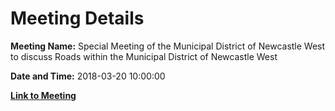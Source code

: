 # Meeting Details

**Meeting Name:** Special Meeting of the Municipal District of Newcastle West to discuss Roads within the Municipal District of Newcastle West

**Date and Time:** 2018-03-20 10:00:00

**[Link to Meeting](https://www.limerick.ie/council/whats-on/special-meeting-municipal-district-newcastle-west-discuss-roads-within-municipal)**
